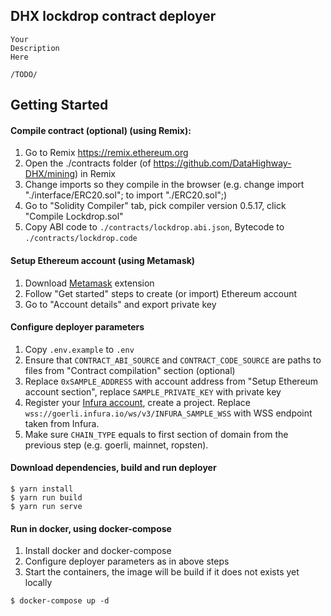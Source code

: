 ## DHX lockdrop contract deployer

```
Your 
Description 
Here 

/TODO/
```

## Getting Started
#### Compile contract (optional) (using Remix):
1. Go to Remix https://remix.ethereum.org
2. Open the ./contracts folder (of https://github.com/DataHighway-DHX/mining) in Remix
3. Change imports so they compile in the browser (e.g. change import "./interface/ERC20.sol"; to import "./ERC20.sol";)
4. Go to "Solidity Compiler" tab, pick compiler version 0.5.17, click "Compile Lockdrop.sol"
5. Copy ABI code to `./contracts/lockdrop.abi.json`, Bytecode to `./contracts/lockdrop.code`

#### Setup Ethereum account (using Metamask)
1. Download [Metamask](https://metamask.io/) extension
2. Follow "Get started" steps to create (or import) Ethereum account
3. Go to "Account details" and export private key

#### Configure deployer parameters
1. Copy `.env.example` to `.env`
2. Ensure that `CONTRACT_ABI_SOURCE` and `CONTRACT_CODE_SOURCE` are paths to files from "Contract compilation" section (optional)
3. Replace `0xSAMPLE_ADDRESS` with account address from "Setup Ethereum account section", replace `SAMPLE_PRIVATE_KEY` with private key
4. Register your [Infura account](https://infura.io/), create a project. Replace `wss://goerli.infura.io/ws/v3/INFURA_SAMPLE_WSS` with WSS endpoint taken from Infura.
5. Make sure `CHAIN_TYPE` equals to first section of domain from the previous step (e.g. goerli, mainnet, ropsten).

#### Download dependencies, build and run deployer
```
$ yarn install
$ yarn run build
$ yarn run serve
```

#### Run in docker, using docker-compose
1. Install docker and docker-compose
2. Configure deployer parameters as in above steps
3. Start the containers, the image will be build if it does not exists yet locally
```
$ docker-compose up -d
```
